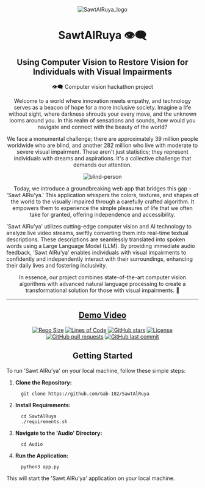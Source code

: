 <div align="center">

![SawtAlRuya_logo](https://github.com/Gab-182/SawtAlRuya/assets/SawtAlRuya_logo.png)

# SawtAlRuya 👁️‍🗨️
## Using Computer Vision to Restore Vision for Individuals with Visual Impairments

👁️‍🗨️ Computer vision hackathon project

Welcome to a world where innovation meets empathy, and technology serves as a beacon of hope for a more inclusive society. Imagine a life without sight, where darkness shrouds your every move, and the unknown looms around you. In this realm of sensations and sounds, how would you navigate and connect with the beauty of the world?

We face a monumental challenge; there are approximately 39 million people worldwide who are blind, and another 282 million who live with moderate to severe visual impairment. These aren't just statistics; they represent individuals with dreams and aspirations. It's a collective challenge that demands our attention.

![blind-person](https://github.com/Gab-182/SawtAlRuya/assets/blind-person.jpg)

Today, we introduce a groundbreaking web app that bridges this gap - 'Sawt AlRu’ya.' This application whispers the colors, textures, and shapes of the world to the visually impaired through a carefully crafted algorithm. It empowers them to experience the simple pleasures of life that we often take for granted, offering independence and accessibility.

</div>

'Sawt AlRu’ya' utilizes cutting-edge computer vision and AI technology to analyze live video streams, swiftly converting them into real-time textual descriptions. These descriptions are seamlessly translated into spoken words using a Large Language Model (LLM). By providing immediate audio feedback, 'Sawt AlRu’ya' enables individuals with visual impairments to confidently and independently interact with their surroundings, enhancing their daily lives and fostering inclusivity.

<div align="center">

In essence, our project combines state-of-the-art computer vision algorithms with advanced natural language processing to create a transformational solution for those with visual impairments. 🌟

</div>

<div align="center">

---------------

## [Demo Video](https://github.com/Gab-182/SawtAlRuya/assets/20230914_055029_1.mp4)





[![Repo Size](https://img.shields.io/github/repo-size/Gab-182/SawtAlRuya.svg)](https://github.com/Gab-182/SawtAlRuya)
[![Lines of Code](https://img.shields.io/tokei/lines/github/Gab-182/SawtAlRuya.svg)](https://github.com/Gab-182/SawtAlRuya)
[![GitHub stars](https://img.shields.io/github/stars/Gab-182/SawtAlRuya.svg)](https://github.com/Gab-182/SawtAlRuya/stargazers)
[![License](https://img.shields.io/badge/license-MIT-blue.svg)](https://github.com/Gab-182/SawtAlRuya/blob/main/LICENSE)
[![GitHub pull requests](https://img.shields.io/github/issues-pr/Gab-182/SawtAlRuya.svg)](https://github.com/Gab-182/SawtAlRuya/pulls)
[![GitHub last commit](https://img.shields.io/github/last-commit/Gab-182/SawtAlRuya.svg)](https://github.com/Gab-182/SawtAlRuya/commits/main)



## Getting Started

</div>


To run 'Sawt AlRu’ya' on your local machine, follow these simple steps:

1. **Clone the Repository:**
   ```
     git clone https://github.com/Gab-182/SawtAlRuya
   ```
2. **Install Requirements:** 
   ```
     cd SawtAlRuya
     ./requirements.sh
   ```
3. **Navigate to the 'Audio' Directory:**
   ```
     cd Audio
   ```
4. **Run the Application:**
   ```
     python3 app.py
   ```

This will start the 'Sawt AlRu’ya' application on your local machine.


